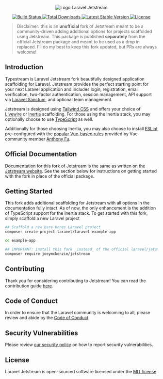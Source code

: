 <p align="center"><img src="/art/logo.svg" alt="Logo Laravel Jetstream"></p>

<p align="center">
    <a href="https://github.com/laravel/jetstream/actions">
        <img src="https://github.com/laravel/jetstream/workflows/tests/badge.svg" alt="Build Status">
    </a>
    <a href="https://packagist.org/packages/laravel/jetstream">
        <img src="https://img.shields.io/packagist/dt/laravel/jetstream" alt="Total Downloads">
    </a>
    <a href="https://packagist.org/packages/laravel/jetstream">
        <img src="https://img.shields.io/packagist/v/laravel/jetstream" alt="Latest Stable Version">
    </a>
    <a href="https://packagist.org/packages/laravel/jetstream">
        <img src="https://img.shields.io/packagist/l/laravel/jetstream" alt="License">
    </a>
</p>

> Disclaimer: this is an **unofficial** fork of Jetstream meant to be a community-driven adding additional options for 
> projects scaffolded using Jetstream. This package is published **separately** from the official Jetstream package and 
> meant to be used as a drop in replaced. I'll do my best to keep this fork updated, but PRs are always welcome!

## Introduction

Typestream is Laravel Jetstream fork beautifully designed application scaffolding for Laravel. Jetstream provides the perfect starting point for your next Laravel application and includes login, registration, email verification, two-factor authentication, session management, API support via [Laravel Sanctum](https://github.com/laravel/sanctum), and optional team management.

Jetstream is designed using [Tailwind CSS](https://tailwindcss.com) and offers your choice of [Livewire](https://jetstream.laravel.com/stacks/livewire.html) or [Inertia](https://jetstream.laravel.com/stacks/inertia.html) scaffolding.
For those using the Inertia stack, you may optionally choose to use [TypeScript](https://www.typescriptlang.org/) as well.

Additionally for those choosing Inertia, you may also choose to install [ESLint](https://www.typescriptlang.org/) pre-configured with the [popular
Vue-based rules](https://github.com/antfu/eslint-config/) provided by Vue community member [Anthony Fu](https://antfu.me/).

## Official Documentation

Documentation for this fork of Jetstream is the same as written on the [Jetstream website](https://jetstream.laravel.com).
See the section below for instructions on getting started with the fork in place of the official package.

## Getting Started

This fork adds additional scaffolding for Jetstream with all options in the documentation fully intact. As of now,
the only enhancement is the addition of TypeScript support for the Inertia stack. To get started with this fork, simply
scaffold a new Laravel project

```bash
## Scaffold a new bare bones Laravel project
composer create-project laravel/laravel example-app

cd example-app

## IMPORTANT: install this fork _instead_ of the official laravel/jetstream package
composer require joeymckenzie/jetstream
```

## Contributing

Thank you for considering contributing to Jetstream! You can read the contribution guide [here](.github/CONTRIBUTING.md).

## Code of Conduct

In order to ensure that the Laravel community is welcoming to all, please review and abide by the [Code of Conduct](https://laravel.com/docs/contributions#code-of-conduct).

## Security Vulnerabilities

Please review [our security policy](https://github.com/laravel/jetstream/security/policy) on how to report security vulnerabilities.

## License

Laravel Jetstream is open-sourced software licensed under the [MIT license](LICENSE.md).
